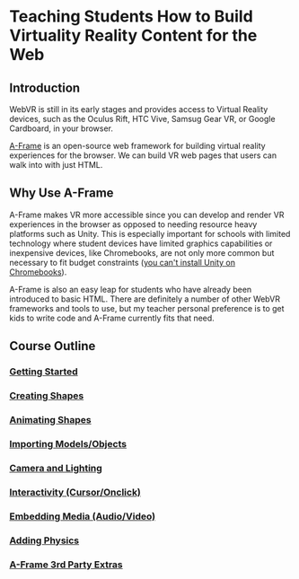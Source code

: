 # Teaching Students How to Build Virtuality Reality Content for the Web

## Introduction
WebVR is still in its early stages and provides access to Virtual Reality devices, such as the Oculus Rift, HTC Vive, Samsug Gear VR, or Google Cardboard, in your browser. 

[A-Frame](http://aframe.io "A-Frame Homepage") is an open-source web framework for building virtual reality experiences for the browser. We can build VR web pages that users can walk into with just HTML.

## Why Use A-Frame

A-Frame makes VR more accessible since you can develop and render VR experiences in the browser as opposed to needing resource heavy platforms such as Unity. This is especially important for schools with limited technology where student devices have limited graphics capabilities or inexpensive devices, like Chromebooks, are not only more common but necessary to fit budget constraints ([you can't install Unity on Chromebooks](https://unity3d.com/unity/system-requirements "Unity System Requirements")).

A-Frame is also an easy leap for students who have already been introduced to basic HTML. There are definitely a number of other WebVR frameworks and tools to use, but my teacher personal preference is to get kids to write code and A-Frame currently fits that need.

## Course Outline

### [Getting Started](gettingStarted.md)

### [Creating Shapes](shapes.md)
### [Animating Shapes](animations.md)
### [Importing Models/Objects](objectLoading.md)
### [Camera and Lighting](camera-lighting.md)
### [Interactivity (Cursor/Onclick)](interaction.md)
### [Embedding Media (Audio/Video)](media.md)
### [Adding Physics](physics.md)
### [A-Frame 3rd Party Extras](extras.md)
